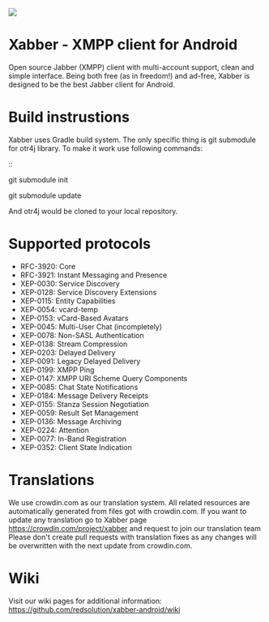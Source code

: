 [![](https://jitpack.io/v/rohacompany/xabber-android.svg)](https://jitpack.io/#rohacompany/xabber-android)

Xabber - XMPP client for Android
================================

Open source Jabber (XMPP) client with multi-account support, clean and simple interface.
Being both free (as in freedom!) and ad-free, Xabber is designed to be the best Jabber client for Android.

Build instrustions
==================

Xabber uses Gradle build system. The only specific thing is git submodule for otr4j library. To make it work use following commands:

 ::
 
 git submodule init
 
 git submodule update
 
And otr4j would be cloned to your local repository. 

Supported protocols
===================

* RFC-3920: Core
* RFC-3921: Instant Messaging and Presence
* XEP-0030: Service Discovery
* XEP-0128: Service Discovery Extensions
* XEP-0115: Entity Capabilities
* XEP-0054: vcard-temp
* XEP-0153: vCard-Based Avatars
* XEP-0045: Multi-User Chat (incompletely)
* XEP-0078: Non-SASL Authentication
* XEP-0138: Stream Compression
* XEP-0203: Delayed Delivery
* XEP-0091: Legacy Delayed Delivery
* XEP-0199: XMPP Ping
* XEP-0147: XMPP URI Scheme Query Components
* XEP-0085: Chat State Notifications
* XEP-0184: Message Delivery Receipts
* XEP-0155: Stanza Session Negotiation
* XEP-0059: Result Set Management
* XEP-0136: Message Archiving
* XEP-0224: Attention
* XEP-0077: In-Band Registration
* XEP-0352: Client State Indication

Translations
============



We use crowdin.com as our translation system.
All related resources are automatically generated from files got with crowdin.com.
If you want to update any translation go to Xabber page https://crowdin.com/project/xabber and request to join our translation team
Please don't create pull requests with translation fixes as any changes will be overwritten with the next update from crowdin.com.

Wiki
====

Visit our wiki pages for additional information: https://github.com/redsolution/xabber-android/wiki
